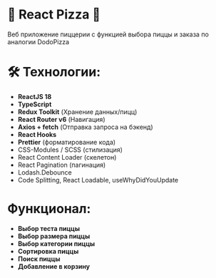 # 🍕 React Pizza 🍕

Веб приложение пиццерии с функцией выбора пиццы и заказа по аналогии DodoPizza

# 🛠 Технологии:

- **ReactJS 18**
- **TypeScript**
- **Redux Toolkit** (Хранение данных/пицц)
- **React Router v6** (Навигация)
- **Axios + fetch** (Отправка запроса на бэкенд)
- **React Hooks**
- **Prettier** (форматирование кода)
- CSS-Modules / SCSS (стилизация)
- React Content Loader (скелетон)
- React Pagination (пагинация)
- Lodash.Debounce
- Code Splitting, React Loadable, useWhyDidYouUpdate

# Функционал:

- **Выбор теста пиццы**
- **Выбор размера пиццы**
- **Выбор категории пиццы**
- **Сортировка пиццы**
- **Поиск пиццы**
- **Добавление в корзину**
